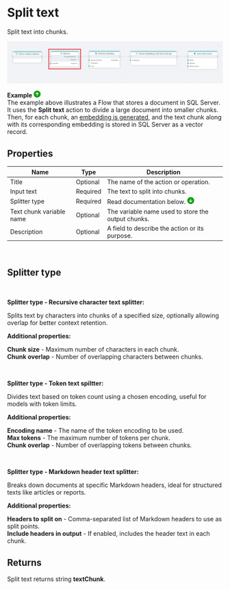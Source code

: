 # Split text

Split text into chunks.

![img](/images/flow/split-text.png)  

**Example** ![img](../../../../images/strz.jpg)  
The example above illustrates a Flow that stores a document in SQL Server. It uses the **Split text** action to divide a large document into smaller chunks. Then, for each chunk, an [embedding is generated](../azure-openai/generate-embedding.md), and the text chunk along with its corresponding embedding is stored in SQL Server as a vector record.

## Properties 

| Name                    | Type      | Description                                           |
|-------------------------|-----------|-------------------------------------------------------|
| Title                      | Optional  | The name of the action or operation.                                       |
| Input text                 | Required  | The text to split into chunks.                                             |
| Splitter type           | Required  |  Read documentation below.  ![img](../../../../images/strz2.jpg)               |
| Text chunk variable name   | Optional  | The variable name used to store the output chunks.                         |
| Description                | Optional  | A field to describe the action or its purpose.                             |

</br>

## Splitter type

</br>

**Splitter type - Recursive character text splitter:**

Splits text by characters into chunks of a specified size, optionally allowing overlap for better context retention.

**Additional properties:**

**Chunk size** - Maximum number of characters in each chunk.  
**Chunk overlap** - Number of overlapping characters between chunks.  

</br>

**Splitter type - Token text spiltter:**

Divides text based on token count using a chosen encoding, useful for models with token limits.

**Additional properties:**

**Encoding name** - The name of the token encoding to be used.               
**Max tokens** - The maximum number of tokens per chunk.                  
**Chunk overlap** - Number of overlapping tokens between chunks.             

</br>

**Splitter type - Markdown header text splitter:**

Breaks down documents at specific Markdown headers, ideal for structured texts like articles or reports.

**Additional properties:**

**Headers to split on** - Comma-separated list of Markdown headers to use as split points.   
**Include headers in output** - If enabled, includes the header text in each chunk.                



## Returns

Split text returns string **textChunk**.